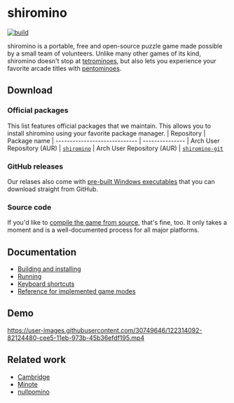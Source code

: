 # shiromino
<a href="https://github.com/shiromino/shiromino/actions" rel="Build status">![build](https://github.com/shiromino/shiromino/workflows/build/badge.svg?branch=master)</a>

shiromino is a portable, free and open-source puzzle game made possible by a small team of volunteers. Unlike many other games of its kind, shiromino doesn't stop at [tetrominoes](https://en.wikipedia.org/wiki/Tetromino), but also lets you experience your favorite arcade titles with [pentominoes](https://en.wikipedia.org/wiki/Pentomino).
## Download
### Official packages
This list features official packages that we maintain. This allows you to install shiromino using your favorite package manager.
| Repository                    | Package name
| ----------------------------- | ---------------
| Arch User Repository (AUR)    | [`shiromino`](https://aur.archlinux.org/cgit/aur.git/tree/PKGBUILD?h=shiromino)
| Arch User Repository (AUR)    | [`shiromino-git`](https://aur.archlinux.org/cgit/aur.git/tree/PKGBUILD?h=shiromino-git)
### GitHub releases
Our relases also come with [pre-built Windows executables](https://github.com/shiromino/shiromino/releases) that you can download straight from GitHub.
### Source code
If you'd like to [compile the game from source](doc/BUILDING.md), that's fine, too. It only takes a moment and is a well-documented process for all major platforms.
## Documentation
- [Building and installing](doc/BUILDING.md)
- [Running](doc/RUNNING.md)
- [Keyboard shortcuts](doc/KEYBOARD_SHORTCUTS.md)
- [Reference for implemented game modes](doc/MODES.md)
## Demo
https://user-images.githubusercontent.com/30749646/122314092-82124480-cee5-11eb-973b-45b36efdf195.mp4
## Related work
- [Cambridge](https://github.com/MillaBasset/cambridge)
- [Minote](https://github.com/Tearnote/Minote)
- [nullpomino](https://github.com/nullpomino/nullpomino)